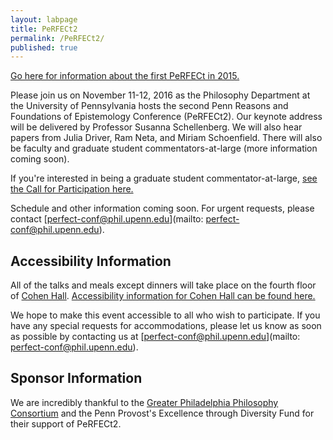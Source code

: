 ```yaml
---
layout: labpage
title: PeRFECt2
permalink: /PeRFECt2/
published: true
---
```

[Go here for information about the first PeRFECt in 2015.](http://www.phil.upenn.edu/~singerd/PeRFECt15.html)

Please join us on November 11-12, 2016 as the Philosophy Department at the University of Pennsylvania hosts the second Penn Reasons and Foundations of Epistemology Conference (PeRFECt2). Our keynote address will be delivered by Professor Susanna Schellenberg. We will also hear papers from Julia Driver, Ram Neta, and Miriam Schoenfield. There will also be faculty and graduate student commentators-at-large (more information coming soon).

If you're interested in being a graduate student commentator-at-large, [see the Call for Participation here.](http://philevents.org/event/show/24990)



Schedule and other information coming soon.  For urgent requests, please contact [perfect-conf@phil.upenn.edu](mailto: perfect-conf@phil.upenn.edu).


## Accessibility Information
All of the talks and meals except dinners will take place on the fourth floor of [Cohen Hall](http://www.facilities.upenn.edu/maps/locations/cohen-hall-claudia).  [Accessibility information for Cohen Hall can be found here.](http://www.facilities.upenn.edu/sites/default/files/pennaccess/PA0310-CohenHall.pdf)

We hope to make this event accessible to all who wish to participate.  If you have any special requests for accommodations, please let us know as soon as possible by contacting us at [perfect-conf@phil.upenn.edu](mailto: perfect-conf@phil.upenn.edu).


## Sponsor Information

We are incredibly thankful to the [Greater Philadelphia Philosophy Consortium](http://www.thegppc.org/) and the Penn Provost's Excellence through Diversity Fund for their support of PeRFECt2.